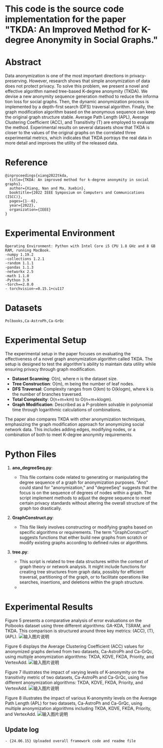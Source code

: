 ﻿# This code is the source code implementation for the paper "TKDA: An Improved Method for K-degree Anonymity in Social Graphs."



# Abstract
Data anonymization is one of the most important directions in privacy-preserving. However, research shows that simple anonymization of data does not protect privacy. To solve this problem, we present a novel and effective algorithm named tree-based K-degree anonymity (TKDA). We devise a new anonymity sequence generation method to reduce the informa tion loss for social graphs. Then, the dynamic anonymization process is implemented by a depth-first search (DFS) traversal algorithm. Finally, the graph modification algorithm based on the anonymous sequence can keep the original graph structure stable. Average Path Length (APL), Average Clustering Coefficient (ACC), and Transitivity (T) are employed to evaluate the method. Experimental results on several datasets show that TKDA is closer to the values of the original graphs on the correlated three experimental metrics, which indicates that TKDA portrays the real data in more detail and improves the utility of the released data.

# Reference
```
@inproceedings{xiang2022tkda,
  title={TKDA: An improved method for k-degree anonymity in social graphs},
  author={Xiang, Nan and Ma, Xuebin},
  booktitle={2022 IEEE Symposium on Computers and Communications (ISCC)},
  pages={1--6},
  year={2022},
  organization={IEEE}
}
```
# Experimental Environment

```
Operating Environment: Python with Intel Core i5 CPU 1.8 GHz and 8 GB RAM, running MacBook.
-numpy 1.19.2
-collections 1.2.1
-random 1.1.1
-pandas 1.1.3
-networkx 2.5
-math 1.1.0
-Python 3.9
-torch==2.0.0
- torchvision~=0.15.1+cu117
```

# Datasets

`Polbooks,Ca-AstroPh,Ca-GrQc`

# Experimental Setup

The experimental setup in the paper focuses on evaluating the effectiveness of a novel graph anonymization algorithm called TKDA. The setup is designed to test the algorithm's ability to maintain data utility while ensuring privacy through graph modification. 

   - **Dataset Scanning**: O(n), where n is the dataset size.
   - **Tree Construction**: O(m), m being the number of leaf nodes.
   - **DFS Traversal**: Complexity ranges from O(km) to O(klogm), where k is the number of branches traversed.
   - **Total Complexity**: O(n+m+km) to O(n+m+klogm).
   - **Graph Modification**: Described as a P-problem solvable in polynomial time through logarithmic calculations of combinations.

The paper also compares TKDA with other anonymization techniques, emphasizing the graph modification approach for anonymizing social network data. This includes adding edges, modifying nodes, or a combination of both to meet K-degree anonymity requirements.


# Python Files

1. **ano_degreeSeq.py**:
   - This file contains code related to generating or manipulating the degree sequence of a graph for anonymization purposes. "Ano" could stand for "anonymization," and "degreeSeq" suggests that the focus is on the sequence of degrees of nodes within a graph. The script implement methods to adjust the degree sequence to meet certain privacy standards without altering the overall structure of the graph too drastically.

2. **GraphConstruct.py**:
   - This file likely involves constructing or modifying graphs based on specific algorithms or requirements. The term "GraphConstruct" suggests functions that either build new graphs from scratch or modify existing graphs according to defined rules or algorithms. 

3. **tree.py**:
   - This script is  related to tree data structures within the context of graph theory or network analysis. It might include functions for creating tree structures from graph data, possibly for efficient traversal, partitioning of the graph, or to facilitate operations like searches, insertions, and deletions within the graph structure. 
   - 
#  Experimental Results
Figure 5 presents a comparative analysis of error evaluations on the Polbooks dataset using three different algorithms: GA-KDA, TSRAM, and TKDA. This comparison is structured around three key metrics: (ACC), (T),  (APL). 
![输入图片说明](/imgs/2024-06-16/ptRhoSn9YP22ESx2.png)



Figure 6 displays the Average Clustering Coefficient (ACC) values for anonymized graphs derived from two datasets, Ca-AstroPh and Ca-GrQc, using multiple anonymization algorithms: TKDA, KDVE, FKDA, Priority, and VertexAdd.
![输入图片说明](/imgs/2024-06-16/ptRhoSn9YP22ESx2.png)


Figure 7 illustrates the impact of varying levels of K-anonymity on the transitivity metric of two datasets, Ca-AstroPh and Ca-GrQc, using five different anonymization algorithms: TKDA, KDVE, FKDA, Priority, and VertexAdd.
![输入图片说明](/imgs/2024-06-16/ptRhoSn9YP22ESx2.png)


Figure 8 illustrates the impact of various K-anonymity levels on the Average Path Length (APL) for two datasets, Ca-AstroPh and Ca-GrQc, using multiple anonymization algorithms including TKDA, KDVE, FKDA, Priority, and VertexAdd.
![输入图片说明](/imgs/2024-06-16/ptRhoSn9YP22ESx2.png)





## Update log

```
- {24.06.15} Uploaded overall framework code and readme file
```

